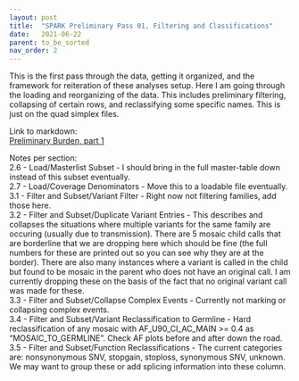 ```yaml
---
layout: post
title:  "SPARK Preliminary Pass 01, Filtering and Classifications"
date:   2021-06-22
parent: to_be_sorted
nav_order: 2
---
```


This is the first pass through the data, getting it organized, and the framework for reiteration of these analyses setup. Here I am going through the loading and reorganizing of the data. This includes preliminary filtering, collapsing of certain rows, and reclassifying some specific names. This is just on the quad simplex files.

Link to markdown:
<br>[Preliminary Burden, part 1](https://www.dropbox.com/s/q758yakdp5bm6de/prelim_burden_quadsimplex_01.html?dl=0)

Notes per section:
<br>2.6 - Load/Masterlist Subset - I should bring in the full master-table down instead of this subset eventually.
<br>2.7 - Load/Coverage Denominators - Move this to a loadable file eventually.
<br>3.1 - Filter and Subset/Variant Filter - Right now not filtering families, add those here.
<br>3.2 - Filter and Subset/Duplicate Variant Entries - This describes and collapses the situations where multiple variants for the same family are occuring (usually due to transmission). There are 5 mosaic child calls that are borderline that we are dropping here which should be fine (the full numbers for these are printed out so you can see why they are at the border). There are also many instances where a variant is called in the child but found to be mosaic in the parent who does not have an original call. I am currently dropping these on the basis of the fact that no original variant call was made for these.
<br>3.3 - Filter and Subset/Collapse Complex Events - Currently not marking or collapsing complex events.
<br>3.4 - Filter and Subset/Variant Reclassification to Germline - Hard reclassification of any mosaic with AF_U90_CI_AC_MAIN >= 0.4 as “MOSAIC_TO_GERMLINE”. Check AF plots before and after down the road.
<br>3.5 - Filter and Subset/Function Reclassifications - The current categories are: nonsynonymous SNV, stopgain, stoploss, synonymous SNV, unknown. We may want to group these or add splicing information into these column.

